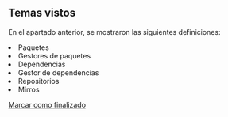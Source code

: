 ## Temas vistos

En el apartado anterior, se mostraron las siguientes definiciones:
<li> Paquetes
<li> Gestores de paquetes
<li> Dependencias
<li> Gestor de dependencias
<li> Repositorios
<li> Mirros

<a onclick="test()" href="https://fx-learning.mgait.services/finish/packages-repositories" target="_parent" class="btn primary-btn">Marcar como finalizado</a>